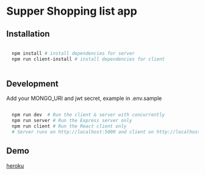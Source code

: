 # Supper Shopping list app

## Installation
```sh
  
  npm install # install dependencies for server
  npm run client-install # install dependencies for client 
  
```
## Development

Add  your MONGO_URI and jwt secret, example in .env.sample

```sh

  npm run dev  # Run the client & server with concurrently
  npm run server # Run the Express server only
  npm run client # Run the React client only
  # Server runs on http://localhost:5000 and client on http://localhost:3000

```

## Demo
[heroku](https://super-shopping-list.herokuapp.com/)
